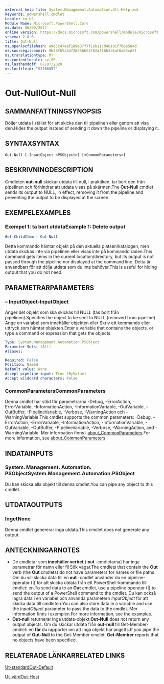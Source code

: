 ```yaml
---
external help file: System.Management.Automation.dll-Help.xml
keywords: powershell,cmdlet
Locale: en-US
Module Name: Microsoft.PowerShell.Core
ms.date: 06/09/2017
online version: https://docs.microsoft.com/powershell/module/microsoft.powershell.core/out-null?view=powershell-6&WT.mc_id=ps-gethelp
schema: 2.0.0
title: Out-Null
ms.openlocfilehash: a9d5c47eaf189e37f7f16b11cd48101f7b0e584d
ms.sourcegitcommit: 9b28fb9a3d72655bb63f62af18b3a5af6a05cd3f
ms.translationtype: MT
ms.contentlocale: sv-SE
ms.lasthandoff: 07/07/2020
ms.locfileid: "93266852"
---
```

# <span data-ttu-id="7dcbd-103">Out-Null</span><span class="sxs-lookup"><span data-stu-id="7dcbd-103">Out-Null</span></span>

## <span data-ttu-id="7dcbd-104">SAMMANFATTNING</span><span class="sxs-lookup"><span data-stu-id="7dcbd-104">SYNOPSIS</span></span>
<span data-ttu-id="7dcbd-105">Döljer utdata i stället för att skicka den till pipelinen eller genom att visa den.</span><span class="sxs-lookup"><span data-stu-id="7dcbd-105">Hides the output instead of sending it down the pipeline or displaying it.</span></span>

## <span data-ttu-id="7dcbd-106">SYNTAX</span><span class="sxs-lookup"><span data-stu-id="7dcbd-106">SYNTAX</span></span>

```
Out-Null [-InputObject <PSObject>] [<CommonParameters>]
```

## <span data-ttu-id="7dcbd-107">BESKRIVNING</span><span class="sxs-lookup"><span data-stu-id="7dcbd-107">DESCRIPTION</span></span>

<span data-ttu-id="7dcbd-108">Cmdleten **out-null** skickar utdata till null, i praktiken, tar bort den från pipelinen och förhindrar att utdata visas på skärmen.</span><span class="sxs-lookup"><span data-stu-id="7dcbd-108">The **Out-Null** cmdlet sends its output to NULL, in effect, removing it from the pipeline and preventing the output to be displayed at the screen.</span></span>

## <span data-ttu-id="7dcbd-109">EXEMPEL</span><span class="sxs-lookup"><span data-stu-id="7dcbd-109">EXAMPLES</span></span>

### <span data-ttu-id="7dcbd-110">Exempel 1: ta bort utdata</span><span class="sxs-lookup"><span data-stu-id="7dcbd-110">Example 1: Delete output</span></span>

```powershell
Get-ChildItem | Out-Null
```

<span data-ttu-id="7dcbd-111">Detta kommando hämtar objekt på den aktuella platsen/katalogen, men utdata skickas inte via pipelinen eller visas inte på kommando raden.</span><span class="sxs-lookup"><span data-stu-id="7dcbd-111">This command gets items in the current location/directory, but its output is not passed through the pipeline nor displayed at the command line.</span></span>
<span data-ttu-id="7dcbd-112">Detta är användbart för att dölja utdata som du inte behöver.</span><span class="sxs-lookup"><span data-stu-id="7dcbd-112">This is useful for hiding output that you do not need.</span></span>

## <span data-ttu-id="7dcbd-113">PARAMETRAR</span><span class="sxs-lookup"><span data-stu-id="7dcbd-113">PARAMETERS</span></span>

### <span data-ttu-id="7dcbd-114">– InputObject</span><span class="sxs-lookup"><span data-stu-id="7dcbd-114">-InputObject</span></span>

<span data-ttu-id="7dcbd-115">Anger det objekt som ska skickas till NULL (tas bort från pipelinen).</span><span class="sxs-lookup"><span data-stu-id="7dcbd-115">Specifies the object to be sent to NULL (removed from pipeline).</span></span>
<span data-ttu-id="7dcbd-116">Ange en variabel som innehåller objekten eller Skriv ett kommando eller uttryck som hämtar objekten.</span><span class="sxs-lookup"><span data-stu-id="7dcbd-116">Enter a variable that contains the objects, or type a command or expression that gets the objects.</span></span>

```yaml
Type: System.Management.Automation.PSObject
Parameter Sets: (All)
Aliases:

Required: False
Position: Named
Default value: None
Accept pipeline input: True (ByValue)
Accept wildcard characters: False
```

### <span data-ttu-id="7dcbd-117">CommonParameters</span><span class="sxs-lookup"><span data-stu-id="7dcbd-117">CommonParameters</span></span>

<span data-ttu-id="7dcbd-118">Denna cmdlet har stöd för parametrarna -Debug, -ErrorAction, -ErrorVariable, -InformationAction, -InformationVariable, -OutVariable, -OutBuffer, -PipelineVariable, -Verbose, -WarningAction och -WarningVariable.</span><span class="sxs-lookup"><span data-stu-id="7dcbd-118">This cmdlet supports the common parameters: -Debug, -ErrorAction, -ErrorVariable, -InformationAction, -InformationVariable, -OutVariable, -OutBuffer, -PipelineVariable, -Verbose, -WarningAction, and -WarningVariable.</span></span> <span data-ttu-id="7dcbd-119">Mer information finns i [about_CommonParameters](https://go.microsoft.com/fwlink/?LinkID=113216).</span><span class="sxs-lookup"><span data-stu-id="7dcbd-119">For more information, see [about_CommonParameters](https://go.microsoft.com/fwlink/?LinkID=113216).</span></span>

## <span data-ttu-id="7dcbd-120">INDATA</span><span class="sxs-lookup"><span data-stu-id="7dcbd-120">INPUTS</span></span>

### <span data-ttu-id="7dcbd-121">System. Management. Automation. PSObject</span><span class="sxs-lookup"><span data-stu-id="7dcbd-121">System.Management.Automation.PSObject</span></span>

<span data-ttu-id="7dcbd-122">Du kan skicka alla objekt till denna cmdlet.</span><span class="sxs-lookup"><span data-stu-id="7dcbd-122">You can pipe any object to this cmdlet.</span></span>

## <span data-ttu-id="7dcbd-123">UTDATA</span><span class="sxs-lookup"><span data-stu-id="7dcbd-123">OUTPUTS</span></span>

### <span data-ttu-id="7dcbd-124">Inget</span><span class="sxs-lookup"><span data-stu-id="7dcbd-124">None</span></span>

<span data-ttu-id="7dcbd-125">Denna cmdlet genererar inga utdata.</span><span class="sxs-lookup"><span data-stu-id="7dcbd-125">This cmdlet does not generate any output.</span></span>

## <span data-ttu-id="7dcbd-126">ANTECKNINGAR</span><span class="sxs-lookup"><span data-stu-id="7dcbd-126">NOTES</span></span>

* <span data-ttu-id="7dcbd-127">De cmdletar som **innehåller verbet** ( **out** -cmdletarna) har inga parametrar för namn eller fil Sök vägar.</span><span class="sxs-lookup"><span data-stu-id="7dcbd-127">The cmdlets that contain the **Out** verb (the **Out** cmdlets) do not have parameters for names or file paths.</span></span> <span data-ttu-id="7dcbd-128">Om du vill skicka data till en **out** -cmdlet använder du en pipeline-operator (|) för att skicka utdata från ett PowerShell-kommando till cmdlet: en.</span><span class="sxs-lookup"><span data-stu-id="7dcbd-128">To send data to an **Out** cmdlet, use a pipeline operator (|) to send the output of a PowerShell command to the cmdlet.</span></span> <span data-ttu-id="7dcbd-129">Du kan också lagra data i en variabel och använda parametern *InputObject* för att skicka data till cmdleten.</span><span class="sxs-lookup"><span data-stu-id="7dcbd-129">You can also store data in a variable and use the *InputObject* parameter to pass the data to the cmdlet.</span></span> <span data-ttu-id="7dcbd-130">Mer information finns i exemplen.</span><span class="sxs-lookup"><span data-stu-id="7dcbd-130">For more information, see the examples.</span></span>
* <span data-ttu-id="7dcbd-131">**Out-null** returnerar inga utdata-objekt.</span><span class="sxs-lookup"><span data-stu-id="7dcbd-131">**Out-Null** does not return any output objects.</span></span> <span data-ttu-id="7dcbd-132">Om du skickar utdata från **out-null** till Get-Member-cmdlet: en **får** du rapporter om att inga objekt har angetts.</span><span class="sxs-lookup"><span data-stu-id="7dcbd-132">If you pipe the output of **Out-Null** to the Get-Member cmdlet, **Get-Member** reports that no objects have been specified.</span></span>

## <span data-ttu-id="7dcbd-133">RELATERADE LÄNKAR</span><span class="sxs-lookup"><span data-stu-id="7dcbd-133">RELATED LINKS</span></span>

[<span data-ttu-id="7dcbd-134">Ut-standard</span><span class="sxs-lookup"><span data-stu-id="7dcbd-134">Out-Default</span></span>](Out-Default.md)

[<span data-ttu-id="7dcbd-135">Ut-värd</span><span class="sxs-lookup"><span data-stu-id="7dcbd-135">Out-Host</span></span>](Out-Host.md)
